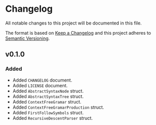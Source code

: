 # Changelog
All notable changes to this project will be documented in this file.

The format is based on [Keep a Changelog](http://keepachangelog.com/en/1.0.0/)
and this project adheres to [Semantic Versioning](http://semver.org/spec/v2.0.0.html).

<!--
## [UNRELEASED]

### Added
### Changed
### Deprecated
### Removed
### Fixed
### Security
### Docs
-->




## v0.1.0

### Added
- Added `CHANGELOG` document.
- Added `LICENSE` document.
- Added `AbstractSyntaxNode` struct.
- Added `AbstractSyntaxTree` struct.
- Added `ContextFreeGramar` struct.
- Added `ContextFreeGramarProduction` struct.
- Added `FirstFollowSymbols` struct.
- Added `RecursiveDescentParser` struct.
